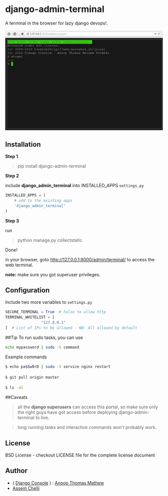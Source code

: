 # django-admin-terminal

A terminal in the browser for lazy django devops!.

![django-admin-terminal](https://raw.githubusercontent.com/assem-ch/django-admin-terminal/master/django_admin_terminal/static/images/screenshot.png)


## Installation

**Step 1**
> pip install django-admin-terminal

**Step 2**

include __django_admin_terminal__ into INSTALLED_APPS ```settings.py```

```python
INSTALLED_APPS = (
    # add to the existing apps
    'django_admin_terminal'
)
```

**Step 3**

run
> python manage.py collectstatic

Done!

in your browser, goto http://127.0.0.1:8000/admin/terminal/ to access the web terminal.

**note:** make sure you got superuser privileges.


## Configuration

Include two more variables to ```settings.py```

```python
SECURE_TERMINAL = True  # False to allow http
TERMINAL_WHITELIST = [
                "127.0.0.1"
]  # List of IPs to be allowed - NB: All allowed by default
```


##Tip
To run sudo tasks, you can use

```bash
echo mypassword | sudo -S command
```

Example commands 
```bash
$ echo pa$$w0rD | sudo -S service nginx restart

$ git pull origin master

$ ls -al
```

##Caveats

> all the **django superusers** can access this portal, so make sure only the right guys have got access before deploying django-admin-terminal to live.

> long running tasks and interactive commands won't probably work.


## License

BSD License - checkout LICENSE file for the complete license document


## Author
- ( [Django Console](https://github.com/atmb4u/django-console) ) : [Anoop Thomas Mathew](https://twitter.com/atmb4u "atmb4u") 
- [Assem Chelli](https://github.com/assem-ch "assem-ch") 
